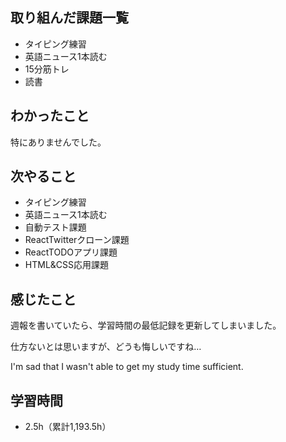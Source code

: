 ## 取り組んだ課題一覧
- タイピング練習
- 英語ニュース1本読む
- 15分筋トレ
- 読書
## わかったこと
特にありませんでした。
## 次やること
- タイピング練習
- 英語ニュース1本読む
- 自動テスト課題
- ReactTwitterクローン課題
- ReactTODOアプリ課題
- HTML&CSS応用課題
## 感じたこと
週報を書いていたら、学習時間の最低記録を更新してしまいました。

仕方ないとは思いますが、どうも悔しいですね…

I'm sad that I wasn't able to get my study time sufficient.

## 学習時間
- 2.5h（累計1,193.5h）
